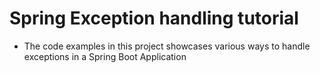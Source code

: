 # Spring Exception handling tutorial
* The code examples in this project showcases various ways to handle exceptions in 
  a Spring Boot Application